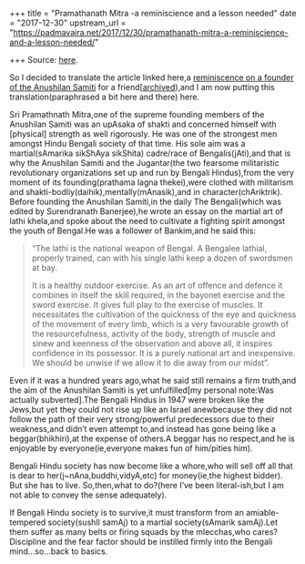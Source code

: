 +++
title = "Pramathanath Mitra -a reminiscience and a lesson needed"
date = "2017-12-30"
upstream_url = "https://padmavajra.net/2017/12/30/pramathanath-mitra-a-reminiscience-and-a-lesson-needed/"

+++
Source: [here](https://padmavajra.net/2017/12/30/pramathanath-mitra-a-reminiscience-and-a-lesson-needed/).

So I decided to translate the article linked here,a [reminiscence on a
founder of the Anushilan
Samiti](https://www.facebook.com/photo.php?fbid=10213362278124748&set=a.2758188727213.130215.1632611047&type=3)
for a
friend\[[archived](http://web.archive.org/web/20171230165401/https://www.facebook.com/photo.php?fbid=10213362278124748&set=a.2758188727213.130215.1632611047&type=3)),and
I am now putting this translation(paraphrased a bit here and there)
here.

Sri Pramathnath Mitra,one of the supreme founding members of the
Anushilan Samiti was an upAsaka of shakti and concerned himself with
\[physical\] strength as well rigorously. He was one of the strongest
men amongst Hindu Bengali society of that time. His sole aim was a
martial(sAmarika sikShAya sikShita) cadre/race of Bengalis(jAti),and
that is why the Anushilan Samiti and the Jugantar(the two fearsome
militaristic revolutionary organizations set up and run by Bengali
Hindus),from the very moment of its founding(prathama lagna thekei),were
clothed with militarism and shakti-bodliy(daihik),mentally(mAnasik),and
in character(chAriktrik). Before founding the Anushilan Samiti,in the
daily The Bengali(which was edited by Surendranath Banerjee),he wrote an
essay on the martial art of lathi khela,and spoke about the need to
cultivate a fighting spirit amongst the youth of Bengal.He was a
follower of Bankim,and he said this:

> “The lathi is the national weapon of Bengal. A Bengalee lathial,
> properly trained, can with his single lathi keep a dozen of swordsmen
> at bay.
>
> It is a healthy outdoor exercise. As an art of offence and defence it
> combines in itself the skill required, in the bayonet exercise and the
> sword exercise. It gives full play to the exercise of muscles. It
> necessitates the cultivation of the quickness of the eye and quickness
> of the movement of every limb, which is a very favourable growth of
> the resourcefulness, activity of the body, strength of muscle and
> sinew and keenness of the observation and above all, it inspires
> confidence in its possessor. It is a purely national art and
> inexpensive. We should be unwise if we allow it to die away from our
> midst”.

Even if it was a hundred years ago,what he said still remains a firm
truth,and the aim of the Anushilan Samiti is yet unfulfilled\[my
personal note:Was actually subverted\].The Bengali Hindus in 1947 were
broken like the Jews,but yet they could not rise up like an Israel
anewbecause they did not follow the path of their very strong/powerful
predecessors due to their weakness,and didn’t even attempt to,and
instead has gone being like a beggar(bhikhiri),at the expense of
others.A beggar has no respect,and he is enjoyable by
everyone(ie,everyone makes fun of him/pities him).

Bengali Hindu society has now become like a whore,who will sell off all
that is dear to her(j\~nAna,buddhi,vidyA,etc) for money(ie,the highest
bidder). But she has to live. So,then,what to do?(here I’ve been
literal-ish,but I am not able to convey the sense adequately).

If Bengali Hindu society is to survive,it must transform from an
amiable-tempered society(sushIl samAj) to a martial society(sAmarik
samAj).Let them suffer as many belts or firing squads by the
mlecchas,who cares?Discipline and the fear factor should be instilled
firmly into the Bengali mind…so…back to basics.


